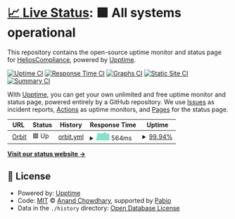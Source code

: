 # [📈 Live Status](https://status.ctcbanks.com): <!--live status--> **🟩 All systems operational**

This repository contains the open-source uptime monitor and status page for [HeliosCompliance](https://status.ctcbanks.com), powered by [Upptime](https://github.com/upptime/upptime).

[![Uptime CI](https://github.com/HeliosCompliance/upptime-orbit/workflows/Uptime%20CI/badge.svg)](https://github.com/HeliosCompliance/upptime-orbit/actions?query=workflow%3A%22Uptime+CI%22)
[![Response Time CI](https://github.com/HeliosCompliance/upptime-orbit/workflows/Response%20Time%20CI/badge.svg)](https://github.com/HeliosCompliance/upptime-orbit/actions?query=workflow%3A%22Response+Time+CI%22)
[![Graphs CI](https://github.com/HeliosCompliance/upptime-orbit/workflows/Graphs%20CI/badge.svg)](https://github.com/HeliosCompliance/upptime-orbit/actions?query=workflow%3A%22Graphs+CI%22)
[![Static Site CI](https://github.com/HeliosCompliance/upptime-orbit/workflows/Static%20Site%20CI/badge.svg)](https://github.com/HeliosCompliance/upptime-orbit/actions?query=workflow%3A%22Static+Site+CI%22)
[![Summary CI](https://github.com/HeliosCompliance/upptime-orbit/workflows/Summary%20CI/badge.svg)](https://github.com/HeliosCompliance/upptime-orbit/actions?query=workflow%3A%22Summary+CI%22)

With [Upptime](https://upptime.js.org), you can get your own unlimited and free uptime monitor and status page, powered entirely by a GitHub repository. We use [Issues](https://github.com/HeliosCompliance/upptime-orbit/issues) as incident reports, [Actions](https://github.com/HeliosCompliance/upptime-orbit/actions) as uptime monitors, and [Pages](https://status.ctcbanks.com) for the status page.

<!--start: status pages-->
<!-- This summary is generated by Upptime (https://github.com/upptime/upptime) -->
<!-- Do not edit this manually, your changes will be overwritten -->
<!-- prettier-ignore -->
| URL | Status | History | Response Time | Uptime |
| --- | ------ | ------- | ------------- | ------ |
| <img alt="" src="https://icons.duckduckgo.com/ip3/ctcbanks.com.ico" height="13"> [Orbit](https://ctcbanks.com) | 🟩 Up | [orbit.yml](https://github.com/HeliosCompliance/upptime-orbit/commits/HEAD/history/orbit.yml) | <details><summary><img alt="Response time graph" src="./graphs/orbit/response-time-week.png" height="20"> 564ms</summary><br><a href="https://status.ctcbanks.com/history/orbit"><img alt="Response time 538" src="https://img.shields.io/endpoint?url=https%3A%2F%2Fraw.githubusercontent.com%2FHeliosCompliance%2Fupptime-orbit%2FHEAD%2Fapi%2Forbit%2Fresponse-time.json"></a><br><a href="https://status.ctcbanks.com/history/orbit"><img alt="24-hour response time 542" src="https://img.shields.io/endpoint?url=https%3A%2F%2Fraw.githubusercontent.com%2FHeliosCompliance%2Fupptime-orbit%2FHEAD%2Fapi%2Forbit%2Fresponse-time-day.json"></a><br><a href="https://status.ctcbanks.com/history/orbit"><img alt="7-day response time 564" src="https://img.shields.io/endpoint?url=https%3A%2F%2Fraw.githubusercontent.com%2FHeliosCompliance%2Fupptime-orbit%2FHEAD%2Fapi%2Forbit%2Fresponse-time-week.json"></a><br><a href="https://status.ctcbanks.com/history/orbit"><img alt="30-day response time 540" src="https://img.shields.io/endpoint?url=https%3A%2F%2Fraw.githubusercontent.com%2FHeliosCompliance%2Fupptime-orbit%2FHEAD%2Fapi%2Forbit%2Fresponse-time-month.json"></a><br><a href="https://status.ctcbanks.com/history/orbit"><img alt="1-year response time 538" src="https://img.shields.io/endpoint?url=https%3A%2F%2Fraw.githubusercontent.com%2FHeliosCompliance%2Fupptime-orbit%2FHEAD%2Fapi%2Forbit%2Fresponse-time-year.json"></a></details> | <details><summary><a href="https://status.ctcbanks.com/history/orbit">99.94%</a></summary><a href="https://status.ctcbanks.com/history/orbit"><img alt="All-time uptime 99.99%" src="https://img.shields.io/endpoint?url=https%3A%2F%2Fraw.githubusercontent.com%2FHeliosCompliance%2Fupptime-orbit%2FHEAD%2Fapi%2Forbit%2Fuptime.json"></a><br><a href="https://status.ctcbanks.com/history/orbit"><img alt="24-hour uptime 100.00%" src="https://img.shields.io/endpoint?url=https%3A%2F%2Fraw.githubusercontent.com%2FHeliosCompliance%2Fupptime-orbit%2FHEAD%2Fapi%2Forbit%2Fuptime-day.json"></a><br><a href="https://status.ctcbanks.com/history/orbit"><img alt="7-day uptime 99.94%" src="https://img.shields.io/endpoint?url=https%3A%2F%2Fraw.githubusercontent.com%2FHeliosCompliance%2Fupptime-orbit%2FHEAD%2Fapi%2Forbit%2Fuptime-week.json"></a><br><a href="https://status.ctcbanks.com/history/orbit"><img alt="30-day uptime 99.99%" src="https://img.shields.io/endpoint?url=https%3A%2F%2Fraw.githubusercontent.com%2FHeliosCompliance%2Fupptime-orbit%2FHEAD%2Fapi%2Forbit%2Fuptime-month.json"></a><br><a href="https://status.ctcbanks.com/history/orbit"><img alt="1-year uptime 99.99%" src="https://img.shields.io/endpoint?url=https%3A%2F%2Fraw.githubusercontent.com%2FHeliosCompliance%2Fupptime-orbit%2FHEAD%2Fapi%2Forbit%2Fuptime-year.json"></a></details>

<!--end: status pages-->

[**Visit our status website →**](https://status.ctcbanks.com)

## 📄 License

- Powered by: [Upptime](https://github.com/upptime/upptime)
- Code: [MIT](./LICENSE) © [Anand Chowdhary](https://anandchowdhary.com), supported by [Pabio](https://pabio.com)
- Data in the `./history` directory: [Open Database License](https://opendatacommons.org/licenses/odbl/1-0/)
